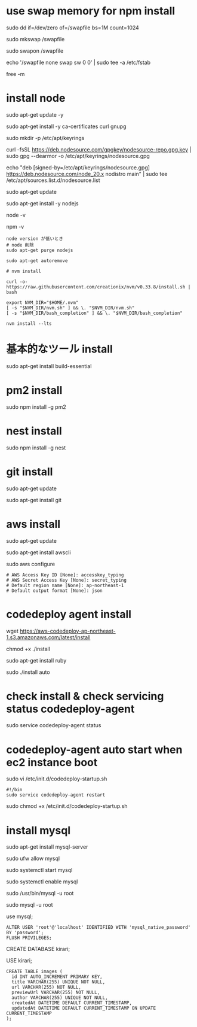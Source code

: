 # use swap memory for npm install

sudo dd if=/dev/zero of=/swapfile bs=1M count=1024

sudo mkswap /swapfile

sudo swapon /swapfile

echo '/swapfile none swap sw 0 0' | sudo tee -a /etc/fstab

free -m

# install node

sudo apt-get update -y

sudo apt-get install -y ca-certificates curl gnupg

sudo mkdir -p /etc/apt/keyrings

curl -fsSL https://deb.nodesource.com/gpgkey/nodesource-repo.gpg.key | sudo gpg --dearmor -o /etc/apt/keyrings/nodesource.gpg

echo "deb [signed-by=/etc/apt/keyrings/nodesource.gpg] https://deb.nodesource.com/node_20.x nodistro main" | sudo tee /etc/apt/sources.list.d/nodesource.list

sudo apt-get update

sudo apt-get install -y nodejs

node -v

npm -v

```
node version が低いとき
# node 削除
sudo apt-get purge nodejs

sudo apt-get autoremove

# nvm install

curl -o- https://raw.githubusercontent.com/creationix/nvm/v0.33.8/install.sh | bash

export NVM_DIR="$HOME/.nvm"
[ -s "$NVM_DIR/nvm.sh" ] && \. "$NVM_DIR/nvm.sh" 
[ -s "$NVM_DIR/bash_completion" ] && \. "$NVM_DIR/bash_completion"

nvm install --lts
```

# 基本的なツール install
sudo apt-get install build-essential

# pm2 install
sudo npm install -g pm2

# nest install
sudo npm install -g nest

# git install
sudo apt-get update

sudo apt-get install git

# aws install
sudo apt-get update

sudo apt-get install awscli

sudo aws configure
```
# AWS Access Key ID [None]: accesskey_typing
# AWS Secret Access Key [None]: secret_typing
# Default region name [None]: ap-northeast-1
# Default output format [None]: json
```

# codedeploy agent install
wget https://aws-codedeploy-ap-northeast-1.s3.amazonaws.com/latest/install

chmod +x ./install

sudo apt-get install ruby

sudo ./install auto

# check install & check servicing status codedeploy-agent
sudo service codedeploy-agent status

# codedeploy-agent auto start when ec2 instance boot
sudo vi /etc/init.d/codedeploy-startup.sh

```
#!/bin
sudo service codedeploy-agent restart
```

sudo chmod +x /etc/init.d/codedeploy-startup.sh

# install mysql
sudo apt-get install mysql-server

sudo ufw allow mysql

sudo systemctl start mysql

sudo systemctl enable mysql

sudo /usr/bin/mysql -u root

sudo mysql -u root

use mysql;

```
ALTER USER 'root'@'localhost' IDENTIFIED WITH 'mysql_native_password' BY 'password';
FLUSH PRIVILEGES;
```

CREATE DATABASE kirari;

USE kirari;

```
CREATE TABLE images (
  id INT AUTO_INCREMENT PRIMARY KEY,
  title VARCHAR(255) UNIQUE NOT NULL,
  url VARCHAR(255) NOT NULL,
  previewUrl VARCHAR(255) NOT NULL,
  author VARCHAR(255) UNIQUE NOT NULL,
  createdAt DATETIME DEFAULT CURRENT_TIMESTAMP,
  updatedAt DATETIME DEFAULT CURRENT_TIMESTAMP ON UPDATE CURRENT_TIMESTAMP
);
```